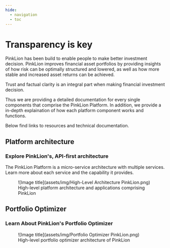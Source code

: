 ```yaml
---
hide:
  - navigation
  - toc
---
```


# Transparency is key

PinkLion has been build to enable people to make better investment decision. PinkLion improves financial asset portfolios by providing insights of how risk can be optimally structured and lowered, as well as how more stable and increased asset returns can be achieved. 

Trust and factual clarity is an integral part when making financial investment decision.

Thus we are providing a detailed documentation for every single components that comprise the PinkLion Platform. In addition, we provide a in-depth explaination of how each platform component works and functions.

Below find links to resources and technical documentation.


## Platform architecture
### Explore PinkLion's, API-first architecture

The PinkLion Platform is a micro-service architecture with multiple services. Learn more about each service and the capability it provides.

<figure markdown>
  ![Image title](assets/img/High-Level Architecture PinkLion.png)
  <figcaption>High-level platform architecture and applications comprising PinkLion</figcaption>
</figure>



## Portfolio Optimizer

### Learn About PinkLion's Portfolio Optimizer


<figure markdown>
  ![Image title](assets/img/Portfolio Optimizer PinkLion.png)
  <figcaption>High-level portfolio optimizer architecture of PinkLion</figcaption>
</figure>
